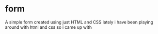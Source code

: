 # form
A simple form created using just HTML and CSS
lately i have been playing around with html and css so i came up with 
